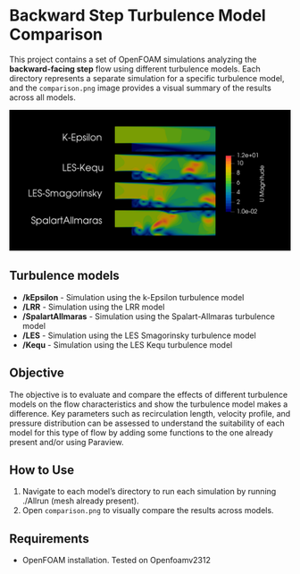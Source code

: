 # Backward Step Turbulence Model Comparison

This project contains a set of OpenFOAM simulations analyzing the **backward-facing step** flow using different turbulence models. Each directory represents a separate simulation for a specific turbulence model, and the `comparison.png` image provides a visual summary of the results across all models.

![Alt text](comparison.png)

## Turbulence models
- **/kEpsilon** - Simulation using the k-Epsilon turbulence model
- **/LRR** - Simulation using the LRR model
- **/SpalartAllmaras** - Simulation using the Spalart-Allmaras turbulence model
- **/LES** - Simulation using the LES Smagorinsky turbulence model
- **/Kequ** - Simulation using the LES Kequ turbulence model


## Objective
The objective is to evaluate and compare the effects of different turbulence models on the flow characteristics and show the turbulence model makes a difference. Key parameters such as recirculation length, velocity profile, and pressure distribution can be assessed to understand the suitability of each model for this type of flow by adding some functions to the one already present and/or using Paraview.

## How to Use
1. Navigate to each model’s directory to run each simulation by running ./Allrun (mesh already present).
2. Open `comparison.png` to visually compare the results across models.

## Requirements
- OpenFOAM installation. Tested on Openfoamv2312


